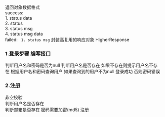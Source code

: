 返回对象数据格式  
       success:  
            1.  status data  
            2.  status  
            3.  status msg  
            4.  status msg data   
       failed:  `
            1. status msg`
封装高复用的响应对象
    HigherResponse
    
### 1.登录步骤      编写接口
  判断用户名和密码是否为null
  判断用户名是否存在 如果不存在则提示用户名不存在 
  根据用户名和密码查询用户
  如果查询到的用户不为null  登录成功
  否则密码错误  
### 2.注册 
  非空校验  
  判断用户名是否存在   
  判断邮箱是否存在
  密码需要加密(md5)
  注册
  
  
  